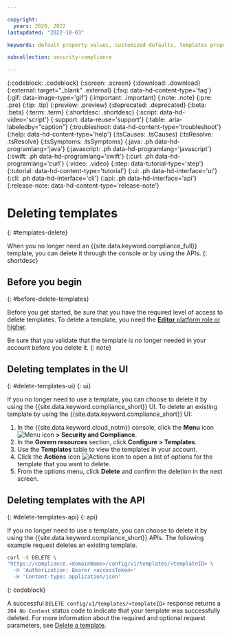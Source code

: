 ```yaml
---

copyright:
  years: 2020, 2022
lastupdated: "2022-10-03"

keywords: default property values, customized defaults, templates properties, resource governance

subcollection: security-compliance

---
```


{:codeblock: .codeblock}
{:screen: .screen}
{:download: .download}
{:external: target="_blank" .external}
{:faq: data-hd-content-type='faq'}
{:gif: data-image-type='gif'}
{:important: .important}
{:note: .note}
{:pre: .pre}
{:tip: .tip}
{:preview: .preview}
{:deprecated: .deprecated}
{:beta: .beta}
{:term: .term}
{:shortdesc: .shortdesc}
{:script: data-hd-video='script'}
{:support: data-reuse='support'}
{:table: .aria-labeledby="caption"}
{:troubleshoot: data-hd-content-type='troubleshoot'}
{:help: data-hd-content-type='help'}
{:tsCauses: .tsCauses}
{:tsResolve: .tsResolve}
{:tsSymptoms: .tsSymptoms}
{:java: .ph data-hd-programlang='java'}
{:javascript: .ph data-hd-programlang='javascript'}
{:swift: .ph data-hd-programlang='swift'}
{:curl: .ph data-hd-programlang='curl'}
{:video: .video}
{:step: data-tutorial-type='step'}
{:tutorial: data-hd-content-type='tutorial'}
{:ui: .ph data-hd-interface='ui'}
{:cli: .ph data-hd-interface='cli'}
{:api: .ph data-hd-interface='api'}
{:release-note: data-hd-content-type='release-note'}


# Deleting templates
{: #templates-delete}

When you no longer need an {{site.data.keyword.compliance_full}} template, you can delete it through the console or by using the APIs.
{: shortdesc}




## Before you begin
{: #before-delete-templates}

Before you get started, be sure that you have the required level of access to delete templates. To delete a template, you need the [**Editor** platform role or higher](/docs/security-compliance?topic=security-compliance-access-management).

Be sure that you validate that the template is no longer needed in your account before you delete it.
{: note}


## Deleting templates in the UI
{: #delete-templates-ui}
{: ui}

If you no longer need to use a template, you can choose to delete it by using the {{site.data.keyword.compliance_short}} UI. To delete an existing template by using the {{site.data.keyword.compliance_short}} UI:

1. In the {{site.data.keyword.cloud_notm}} console, click the **Menu** icon ![Menu icon](../icons/icon_hamburger.svg) **> Security and Compliance**.
2. In the **Govern resources** section, click **Configure > Templates**.
3. Use the **Templates** table to view the templates in your account.
4. Click the **Actions** icon ![Actions icon](../icons/actions-icon-vertical.svg) to open a list of options for the template that you want to delete.
5. From the options menu, click **Delete** and confirm the deletion in the next screen.



## Deleting templates with the API
{: #delete-templates-api}
{: api}

If you no longer need to use a template, you can choose to delete it by using the {{site.data.keyword.compliance_short}} APIs. The following example request deletes an existing template.

```sh
curl -X DELETE \
"https://compliance.<domainName>/config/v1/templates/<templateID> \
  -H 'Authorization: Bearer <accessToken>'
  -H 'Content-type: application/json'
```
{: codeblock}

A successful `DELETE config/v1/templates/<templateID>` response returns a `204 No Content` status code to indicate that your template was successfully deleted. For more information about the required and optional request parameters, see [Delete a template](/apidocs/security-compliance-config#delete-template).

